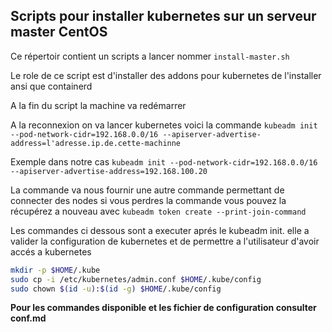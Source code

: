 ## Scripts pour installer kubernetes sur un serveur master CentOS

Ce répertoir contient un  scripts a lancer nommer ```install-master.sh```

Le role de ce script est d'installer des addons pour kubernetes  de l'installer ansi que containerd

A la fin du script la machine va redémarrer

A la reconnexion on va lancer kubernetes
voici la commande ```kubeadm init --pod-network-cidr=192.168.0.0/16 --apiserver-advertise-address=l'adresse.ip.de.cette-machinne```

Exemple dans notre cas ```kubeadm init --pod-network-cidr=192.168.0.0/16 --apiserver-advertise-address=192.168.100.20```


La commande va nous fournir une autre commande permettant de connecter des nodes si vous perdres la commande vous pouvez la récupérez a nouveau avec ```kubeadm token create --print-join-command```

Les commandes ci dessous sont a executer aprés le kubeadm init. elle a valider la configuration de kubernetes et de permettre a l'utilisateur d'avoir accés a kubernetes

```bash
mkdir -p $HOME/.kube
sudo cp -i /etc/kubernetes/admin.conf $HOME/.kube/config
sudo chown $(id -u):$(id -g) $HOME/.kube/config
```
**Pour les commandes disponible et les fichier de configuration consulter conf.md**
